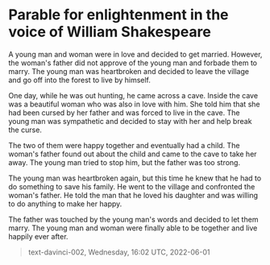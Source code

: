 # Parable for enlightenment in the voice of William Shakespeare



A young man and woman were in love and decided to get married. However, the woman's father did not approve of the young man and forbade them to marry. The young man was heartbroken and decided to leave the village and go off into the forest to live by himself.

One day, while he was out hunting, he came across a cave. Inside the cave was a beautiful woman who was also in love with him. She told him that she had been cursed by her father and was forced to live in the cave. The young man was sympathetic and decided to stay with her and help break the curse.

The two of them were happy together and eventually had a child. The woman's father found out about the child and came to the cave to take her away. The young man tried to stop him, but the father was too strong.

The young man was heartbroken again, but this time he knew that he had to do something to save his family. He went to the village and confronted the woman's father. He told the man that he loved his daughter and was willing to do anything to make her happy.

The father was touched by the young man's words and decided to let them marry. The young man and woman were finally able to be together and live happily ever after.

> text-davinci-002, Wednesday, 16:02 UTC, 2022-06-01
